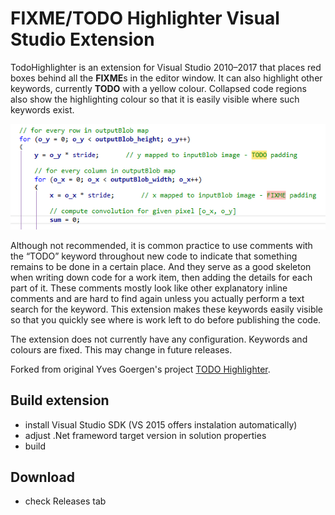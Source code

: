 ﻿# FIXME/TODO Highlighter Visual Studio Extension

TodoHighlighter is an extension for Visual Studio 2010–2017 that places red boxes behind all the **FIXME**s in the editor window. It can also highlight other keywords, currently **TODO** with a yellow colour. Collapsed code regions also show the highlighting colour so that it is easily visible where such keywords exist.

![FIXME/TODO Highlighter Visual Studio Extension](TodoHighlighter_screen.png "FIXME/TODO Highlighter Visual Studio Extension")

Although not recommended, it is common practice to use comments with the “TODO” keyword throughout new code to indicate that something remains to be done in a certain place. And they serve as a good skeleton when writing down code for a work item, then adding the details for each part of it. These comments mostly look like other explanatory inline comments and are hard to find again unless you actually perform a text search for the keyword. This extension makes these keywords easily visible so that you quickly see where is work left to do before publishing the code.

The extension does not currently have any configuration. Keywords and colours are fixed. This may change in future releases.

Forked from original Yves Goergen's project [TODO Highlighter](https://github.com/ygoe/TodoHighlighter).

## Build extension

- install Visual Studio SDK (VS 2015 offers instalation automatically)
- adjust .Net frameword target version in solution properties
- build

## Download

- check Releases tab

